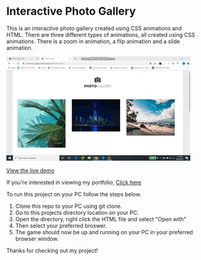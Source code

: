 # Interactive Photo Gallery

This is an interactive photo gallery created using CSS animations and HTML. There are three different types of animations,
all created using CSS animations. There is a zoom in animation, a flip animation and a slide animation. 

![Photo gallery gif](./gif/photo-gallery.gif)

[View the live demo](https://css-photo-gallery.herokuapp.com/index.html)

If you're interested in viewing my portfolio, [Click here](https://jasonpallone.com)

To run this project on your PC follow the steps below.

1. Clone this repo to your PC using git clone.
2. Go to this projects directory location on your PC.
3. Open the directory, right click the HTML file and select "Open with"
4. Then select your preferred broswer.
5. The game should now be up and running on your PC in your preferred browser window.

Thanks for checking out my project!
